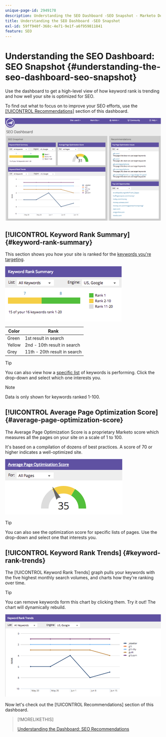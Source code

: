 ```yaml
---
unique-page-id: 2949178
description: Understanding the SEO Dashboard -SEO Snapshot - Marketo Docs - Product Documentation
title: Understanding the SEO Dashboard -SEO Snapshot
exl-id: 59ff940f-368c-4e71-9e1f-a6f959811841
feature: SEO
---
```

# Understanding the SEO Dashboard: SEO Snapshot {#understanding-the-seo-dashboard-seo-snapshot}

Use the dashboard to get a high-level view of how keyword rank is trending and how well your site is optimized for SEO.

To find out what to focus on to improve your SEO efforts, use the [[!UICONTROL Recommendations]](/help/marketo/product-docs/additional-apps/seo/understanding-seo/understanding-the-seo-dashboard-seo-recommendations.md) section of this dashboard.

![](assets/image2014-9-17-21-3a32-3a22.png)

## [!UICONTROL Keyword Rank Summary] {#keyword-rank-summary}

This section shows you how your site is ranked for the [keywords you're targeting](/help/marketo/product-docs/additional-apps/seo/keywords/seo-add-keywords.md).

![](assets/image2014-9-17-21-3a34-3a5.png)

| Color |Rank |
|---|---|
| Green |1st result in search  |
| Yellow |2nd - 10th result in search |
| Grey |11th - 20th result in search |

>[!TIP]
>
>You can also view how a [specific list](/help/marketo/product-docs/additional-apps/seo/keywords/seo-add-remove-keywords-from-a-list.md) of keywords is performing. Click the drop-down and select which one interests you.

>[!NOTE]
>
>Data is only shown for keywords ranked 1-100.

## [!UICONTROL Average Page Optimization Score] {#average-page-optimization-score}

The Average Page Optimization Score is a proprietary Marketo score which measures all the pages on your site on a scale of 1 to 100.

It's based on a compilation of dozens of best practices. A score of 70 or higher indicates a well-optimized site.

![](assets/image2014-9-17-21-3a35-3a55.png)

>[!TIP]
>
>You can also see the optimization score for specific lists of pages. Use the drop-down and select one that interests you.

## [!UICONTROL Keyword Rank Trends] {#keyword-rank-trends}

The [!UICONTROL Keyword Rank Trends] graph pulls your keywords with the five highest monthly search volumes, and charts how they're ranking over time.

>[!TIP]
>
>You can remove keywords form this chart by clicking them. Try it out! The chart will dynamically rebuild.

![](assets/image2014-9-17-21-3a37-3a1.png)

Now let's check out the [!UICONTROL Recommendations] section of this dashboard.

>[!MORELIKETHIS]
>
>[Understanding the Dashboard: SEO Recommendations](/help/marketo/product-docs/additional-apps/seo/understanding-seo/understanding-the-seo-dashboard-seo-recommendations.md)
